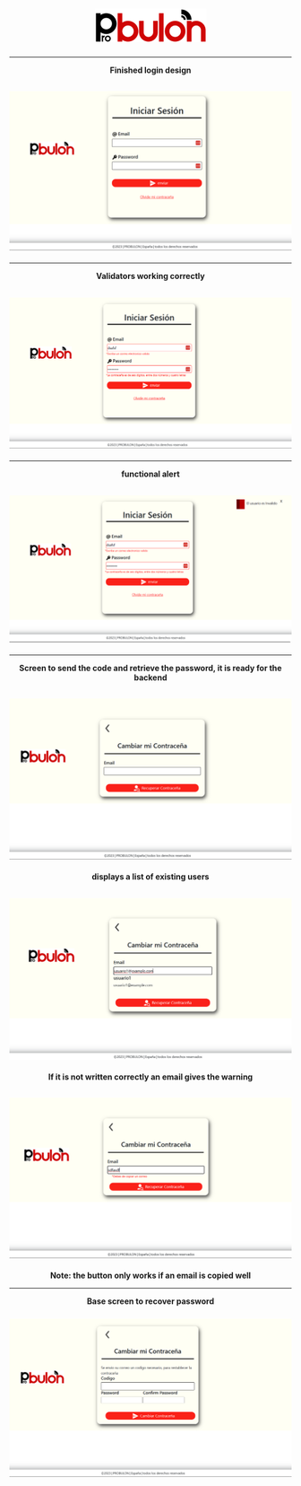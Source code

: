<div align="center">

# <img src="./image/p_bulon 1.PNG">

<hr>

**Finished login design**

## <img src="./image/Login.PNG">

<hr>

**Validators working correctly**

## <img src="./image/validators.PNG">

<hr>

**functional alert**

## <img src="./image/Alerta.PNG">

<hr>

**Screen to send the code and retrieve the password, it is ready for the backend**

## <img src="./image/recuPass-list.PNG">

**displays a list of existing users**

## <img src="./image/recuPass-list-user.PNG">

**If it is not written correctly an email gives the warning**

## <img src="./image/recuPass-list-error.PNG">

**Note: the button only works if an email is copied well**

<hr>

**Base screen to recover password**
### <img src="./image/recuPass-base.PNG">

</div>

<div align="left">




</div>